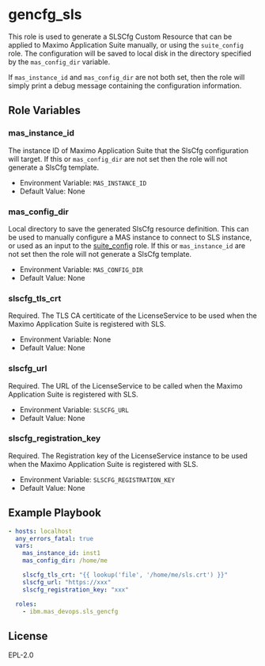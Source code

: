 gencfg_sls
===========

This role is used to generate a SLSCfg Custom Resource that can be applied to Maximo Application Suite manually, or using the `suite_config` role.  The configuration will be saved to local disk in the directory specified by the `mas_config_dir` variable.

If `mas_instance_id` and `mas_config_dir` are not both set, then the role will simply print a debug message containing the configuration information.


Role Variables
--------------

### mas_instance_id
The instance ID of Maximo Application Suite that the SlsCfg configuration will target.  If this or `mas_config_dir` are not set then the role will not generate a SlsCfg template.

- Environment Variable: `MAS_INSTANCE_ID`
- Default Value: None

### mas_config_dir
Local directory to save the generated SlsCfg resource definition.  This can be used to manually configure a MAS instance to connect to SLS instance, or used as an input to the [suite_config](suite_config.md) role. If this or `mas_instance_id` are not set then the role will not generate a SlsCfg template.

- Environment Variable: `MAS_CONFIG_DIR`
- Default Value: None

### slscfg_tls_crt
Required. The TLS CA certiticate of the LicenseService to be used when the Maximo Application Suite is registered with SLS.

- Environment Variable: None
- Default Value: None

### slscfg_url
Required. The URL of the LicenseService to be called when the Maximo Application Suite is registered with SLS.

- Environment Variable: `SLSCFG_URL`
- Default Value: None

### slscfg_registration_key
Required. The Registration key of the LicenseService instance to be used when the Maximo Application Suite is registered with SLS.

- Environment Variable: `SLSCFG_REGISTRATION_KEY`
- Default Value: None


Example Playbook
----------------

```yaml
- hosts: localhost
  any_errors_fatal: true
  vars:
    mas_instance_id: inst1
    mas_config_dir: /home/me

    slscfg_tls_crt: "{{ lookup('file', '/home/me/sls.crt') }}"
    slscfg_url: "https://xxx"
    slscfg_registration_key: "xxx"

  roles:
    - ibm.mas_devops.sls_gencfg
```


License
-------

EPL-2.0
